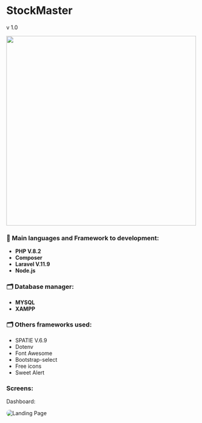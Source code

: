 <h1>StockMaster</h1>
v 1.0


<p align="start">
<img width="500px"  src="https://skillicons.dev/icons?i=php,laravel,tailwind,bootstrap,jquery,mysql,nodejs,git,github,ps,perline=10"  />
</p>




<h3>&#128640;  Main languages and Framework to development:</h3>

- <strong>PHP V.8.2</strong>
- <strong>Composer</strong>
- <strong> Laravel V.11.9</strong>
- <strong> Node.js </strong> 

<h3>🗂️ Database manager: </h3>

- <strong>MYSQL</strong>
- <strong>XAMPP</strong>

<h3>🗂️ Others frameworks used: </h3>


- SPATIE V.6.9
- Dotenv
- Font Awesome
- Bootstrap-select
- Free icons
- Sweet Alert



<h3>Screens: </h3>

Dashboard: 

<img src="#" alt="Landing Page" style="max-width: 400px; border-radius: 10px;">